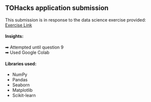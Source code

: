 ## TOHacks application submission

This submission is in response to the data science exercise provided:
<br>
[Exercise Link](https://bit.ly/tohacksdataexercise)

#### Insights:
➡ Attempted until question 9
<br>
➡ Used Google Colab

#### Libraries used:
* NumPy
* Pandas
* Seaborn
* Matplotlib
* Scikit-learn
